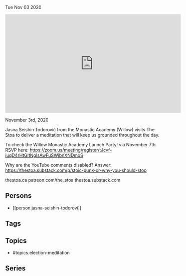 



Tue Nov 03 2020

<iframe width="560" height="315" src="https://www.youtube.com/embed/hfHu4rS_4C8" title="Election Meditation w/ Jasna Seishin Todorović" frameborder="0" allow="accelerometer; autoplay; clipboard-write; encrypted-media; gyroscope; picture-in-picture" allowfullscreen ></iframe>

November 3rd, 2020

Jasna Seishin Todorović from the Monastic Academy (Willow) visits The Stoa to deliver a meditation that will keep us grounded throughout the day.

To check the Willow Monastic Academy Launch Party! via November 7th. RSVP here: https://zoom.us/meeting/register/tJcvf-iuqD4rHtGItNgIsAwFuSWjbnXNDmoS 

Why are the YouTube comments disabled? Answer: https://thestoa.substack.com/p/stoic-punk-or-why-you-should-stop

thestoa.ca
patreon.com/the_stoa
thestoa.substack.com

## Persons

- [[person.jasna-seishin-todorovi]]

## Tags



## Topics

- #topics.election-meditation

## Series



